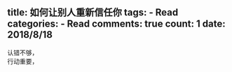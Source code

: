 
  title: 如何让别人重新信任你
  tags: 
    - Read
  categories: 
    - Read
  comments: true
  count: 1
  date: 2018/8/18
  ---
  <div yne-bulb-block="paragraph" style="white-space: pre-wrap;">认错不够，</div><div yne-bulb-block="paragraph" style="white-space: pre-wrap;">行动重要，</div>
